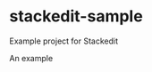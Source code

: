 # stackedit-sample
Example project for Stackedit

An example
<!--stackedit_data:
eyJoaXN0b3J5IjpbMTEzODM0MDc3MV19
-->